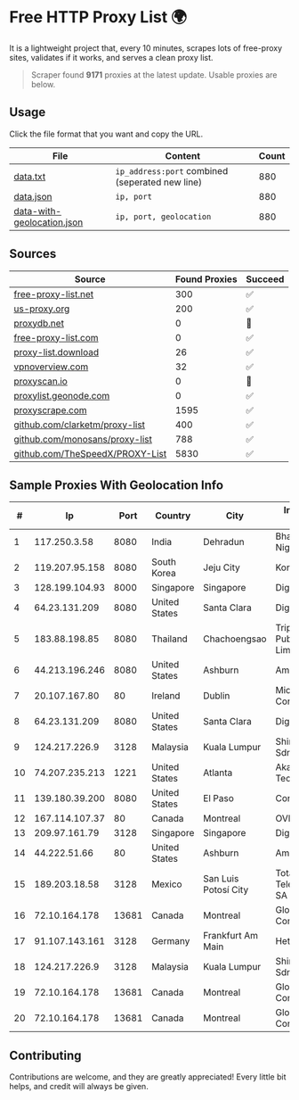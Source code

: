 
# Free HTTP Proxy List 🌍

It is a lightweight project that, every 10 minutes, scrapes lots of free-proxy sites, validates if it works, and serves a clean proxy list.


> Scraper found **9171** proxies at the latest update. Usable proxies are below.

## Usage

Click the file format that you want and copy the URL.


|File|Content|Count|
|----|-------|-----|
|[data.txt](https://raw.githubusercontent.com/themiralay/Proxy-List-World/master/data.txt)|`ip_address:port` combined (seperated new line)|880|
|[data.json](https://raw.githubusercontent.com/themiralay/Proxy-List-World/master/data.json)|`ip, port`|880|
|[data-with-geolocation.json](https://raw.githubusercontent.com/themiralay/Proxy-List-World/master/data-with-geolocation.json)|`ip, port, geolocation`|880|

## Sources

|Source|Found Proxies|Succeed|
|------|-------------|-------|
|[free-proxy-list.net](https://free-proxy-list.net)|300|✅|
|[us-proxy.org](https://www.us-proxy.org)|200|✅|
|[proxydb.net](http://proxydb.net)|0|🚫|
|[free-proxy-list.com](https://free-proxy-list.com/?page=&port=&type%5B%5D=http&type%5B%5D=https&up_time=0&search=Search)|0|✅|
|[proxy-list.download](https://www.proxy-list.download/HTTP)|26|✅|
|[vpnoverview.com](https://vpnoverview.com/privacy/anonymous-browsing/free-proxy-servers)|32|✅|
|[proxyscan.io](https://www.proxyscan.io)|0|🚫|
|[proxylist.geonode.com](https://proxylist.geonode.com/api/proxy-list?limit=300&page=1&sort_by=lastChecked&sort_type=desc&protocols=http,https)|0|✅|
|[proxyscrape.com](https://api.proxyscrape.com/v2/?request=displayproxies&protocol=http&timeout=10000&country=all&ssl=all&anonymity=all)|1595|✅|
|[github.com/clarketm/proxy-list](https://raw.githubusercontent.com/clarketm/proxy-list/master/proxy-list-raw.txt)|400|✅|
|[github.com/monosans/proxy-list](https://raw.githubusercontent.com/monosans/proxy-list/main/proxies/http.txt)|788|✅|
|[github.com/TheSpeedX/PROXY-List](https://raw.githubusercontent.com/TheSpeedX/PROXY-List/master/http.txt)|5830|✅|


## Sample Proxies With Geolocation Info

|#|Ip|Port|Country|City|Internet Service Provider|
|-|--|----|-------|----|-------------------------|
|1|117.250.3.58|8080|India|Dehradun|Bharat Sanchar Nigam Ltd|
|2|119.207.95.158|8080|South Korea|Jeju City|Korea Telecom|
|3|128.199.104.93|8000|Singapore|Singapore|DigitalOcean, LLC|
|4|64.23.131.209|8080|United States|Santa Clara|DigitalOcean, LLC|
|5|183.88.198.85|8080|Thailand|Chachoengsao|Triple T Broadband Public Company Limited|
|6|44.213.196.246|8080|United States|Ashburn|Amazon.com|
|7|20.107.167.80|80|Ireland|Dublin|Microsoft Corporation|
|8|64.23.131.209|8080|United States|Santa Clara|DigitalOcean, LLC|
|9|124.217.226.9|3128|Malaysia|Kuala Lumpur|Shinjiru Technology Sdn Bhd|
|10|74.207.235.213|1221|United States|Atlanta|Akamai Technologies, Inc.|
|11|139.180.39.200|8080|United States|El Paso|Conterra|
|12|167.114.107.37|80|Canada|Montreal|OVH SAS|
|13|209.97.161.79|3128|Singapore|Singapore|DigitalOcean, LLC|
|14|44.222.51.66|80|United States|Ashburn|Amazon.com|
|15|189.203.18.58|3128|Mexico|San Luis Potosí City|Total Play Telecomunicaciones SA De CV|
|16|72.10.164.178|13681|Canada|Montreal|GloboTech Communications|
|17|91.107.143.161|3128|Germany|Frankfurt Am Main|Hetzner Online AG|
|18|124.217.226.9|3128|Malaysia|Kuala Lumpur|Shinjiru Technology Sdn Bhd|
|19|72.10.164.178|13681|Canada|Montreal|GloboTech Communications|
|20|72.10.164.178|13681|Canada|Montreal|GloboTech Communications|



## Contributing

Contributions are welcome, and they are greatly appreciated! Every
little bit helps, and credit will always be given.

